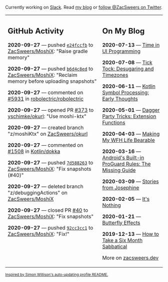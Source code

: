 Currently working on [Slack](https://slack.com/). Read [my blog](https://zacsweers.dev/) or [follow @ZacSweers on Twitter](https://twitter.com/ZacSweers).

<table><tr><td valign="top" width="60%">

## GitHub Activity
<!-- githubActivity starts -->
**2020-09-27** — pushed [`e24fccfb`](https://github.com/ZacSweers/MoshiX/commit/e24fccfb53090d41e2876efc6d32b5c08645777d) to [ZacSweers/MoshiX](https://api.github.com/repos/ZacSweers/MoshiX): "Raise gradle memory"

**2020-09-27** — pushed [`b6d4c8ed`](https://github.com/ZacSweers/MoshiX/commit/b6d4c8ed1e9429b7fa27fe5064aca9ba6026be1b) to [ZacSweers/MoshiX](https://api.github.com/repos/ZacSweers/MoshiX): "Reclaim memory before uploading snapshots"

**2020-09-27** — commented on [#5931](https://github.com/robolectric/robolectric/issues/5931#issuecomment-699690613) in [robolectric/robolectric](https://api.github.com/repos/robolectric/robolectric)

**2020-09-27** — opened PR [#373](https://api.github.com/repos/yschimke/okurl/pulls/373) to [yschimke/okurl](https://api.github.com/repos/yschimke/okurl): "Use moshi-ktx"

**2020-09-27** — created branch "z/moshiKtx" on [ZacSweers/okurl](https://api.github.com/repos/ZacSweers/okurl)

**2020-09-27** — commented on [#1508](https://github.com/Kotlin/dokka/issues/1508#issuecomment-699680879) in [Kotlin/dokka](https://api.github.com/repos/Kotlin/dokka)

**2020-09-27** — pushed [`7d588263`](https://github.com/ZacSweers/MoshiX/commit/7d588263f2d12571d6aa6e1da7f3dec56cf1fac1) to [ZacSweers/MoshiX](https://api.github.com/repos/ZacSweers/MoshiX): "Fix snapshots (#40)"

**2020-09-27** — deleted branch "z/debuggingActions" on [ZacSweers/MoshiX](https://api.github.com/repos/ZacSweers/MoshiX)

**2020-09-27** — closed PR [#40](https://api.github.com/repos/ZacSweers/MoshiX/pulls/40) to [ZacSweers/MoshiX](https://api.github.com/repos/ZacSweers/MoshiX): "Fix snapshots"

**2020-09-27** — pushed [`92cc3cc1`](https://github.com/ZacSweers/MoshiX/commit/92cc3cc11e130655bfd9d7bc2bbbac2bf6e91a59) to [ZacSweers/MoshiX](https://api.github.com/repos/ZacSweers/MoshiX): "Fix!"
<!-- githubActivity ends -->
</td><td valign="top" width="40%">

## On My Blog
<!-- blog starts -->
**2020-07-13** — [Time in UI Programming](https://www.zacsweers.dev/time-in-ui/)

**2020-07-08** — [Tick Tock: Desugaring and Timezones](https://www.zacsweers.dev/ticktock-desugaring-timezones/)

**2020-06-11** — [Kotlin Symbol Processing: Early Thoughts](https://www.zacsweers.dev/kotlin-symbol-processor-early-thoughts/)

**2020-05-01** — [Dagger Party Tricks: Extension Functions](https://www.zacsweers.dev/dagger-party-tricks-extension-functions/)

**2020-04-03** — [Making My WFH Life Bearable](https://www.zacsweers.dev/making-wfh-life-bearable/)

**2020-03-16** — [Android's Built-in ProGuard Rules: The Missing Guide](https://www.zacsweers.dev/android-proguard-rules/)

**2020-03-09** — [Stories from Josephine](https://www.zacsweers.dev/stories-from-josephine/)

**2020-02-05** — [It's Nothing](https://www.zacsweers.dev/its-nothing/)

**2020-01-21** — [Butterfly Effects](https://www.zacsweers.dev/butterfly-effects/)

**2019-12-13** — [How to Take a Six Month Sabbatical](https://www.zacsweers.dev/how-to-take-a-six-month-sabbatical/)
<!-- blog ends -->
More on [zacsweers.dev](https://zacsweers.dev/)
</td></tr></table>

<sub><a href="https://simonwillison.net/2020/Jul/10/self-updating-profile-readme/">Inspired by Simon Willison's auto-updating profile README.</a></sub>